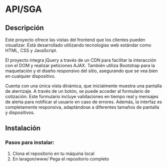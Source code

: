 # API/SGA

## Descripción
Este proyecto ofrece las vistas del frontend que los clientes pueden visualizar. Está desarrollado utilizando tecnologías web estándar como HTML, CSS y JavaScript.

El proyecto integra jQuery a través de un CDN para facilitar la interacción con el DOM y realizar peticiones AJAX. También utiliza Bootstrap para la maquetación y el diseño responsivo del sitio, asegurando que se vea bien en cualquier dispositivo.

Cuenta con una única vista dinámica, que inicialmente muestra una pantalla de aterrizaje. A través de un botón, se puede acceder al formulario de cotización. Este formulario incluye validaciones en tiempo real y mensajes de alerta para notificar al usuario en caso de errores. Además, la interfaz es completamente responsiva, adaptándose a diferentes tamaños de pantalla y dispositivos.


## Instalación

### Pasos para instalar:

1. Clona el repositorio en tu máquina local
2. En laragon/www/
Pega el repositorio completo
